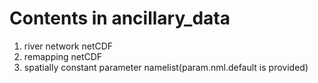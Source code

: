 # Contents in ancillary_data 
1. river network netCDF
2. remapping netCDF
3. spatially constant parameter namelist(param.nml.default is provided)
